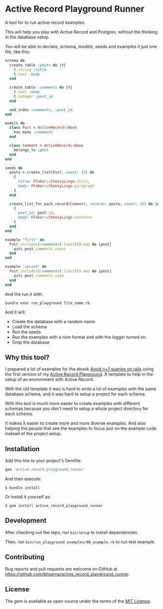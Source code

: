 # Active Record Playground Runner

A tool for to run active record examples.

This will help you play with Active Record and Postgres, without the thinking in the database setup.

You will be able to declare, schema, models, seeds and examples it just one file, like this:


```ruby
schema do
  create_table :posts do |t|
    t.string :title
    t.text :body
  end

  create_table :comments do |t|
    t.text :body
    t.integer :post_id
  end

  add_index :comments, :post_id
end

models do
  class Post < ActiveRecord::Base
    has_many :comments
  end

  class Comment < ActiveRecord::Base
    belongs_to :post
  end
end

seeds do
  posts = create_list(Post, count: 10) do
    {
      title: FFaker::CheesyLingo.title,
      body: FFaker::CheesyLingo.paragraph
    }
  end

  create_list_for_each_record(Comment, records: posts, count: 20) do |post|
    {
      post_id: post.id,
      body: FFaker::CheesyLingo.sentence
    }
  end
end

example "first" do
  Post.includes(:comments).limit(5).map do |post|
    puts post.comments.count
  end
end

example "second" do
  Post.includes(:comments).limit(5).map do |post|
    puts post.comments.size
  end
end
```

And the run it with:

```
bundle exec run_playground file_name.rb
```

And it will:

* Create the database with a random name
* Load the schema
* Run the seeds
* Run the examples with a nice format and with the logger turned on.
* Drop the database

## Why this tool?

I prepared a lot of examples for the ebook [Avoid n+1 queries on rails](https://bhserna.com/avoid-n-plus-1-queries-on-rails.html) using the first version of my [Active Record Playground](https://github.com/bhserna/active_record_playground). A template to help in the setup of an environment with Active Record.

With the old template it was is hard to write a lot of examples with the same database schema, and it was hard to setup a project for each schema.

With this tool is much more easier to create examples with different schemas because you don't need to setup a whole project directory for each schema.

It makes it easier to create more and more diverse examples. And also helping the people that see the examples to focus just on the example code instead of the project setup.
 
## Installation

Add this line to your project's Gemfile:

```ruby
gem 'active_record_playground_runner'
```

And then execute:

    $ bundle install

Or install it yourself as:

    $ gem install active_record_playground_runner

## Development

After checking out the repo, run `bin/setup` to install dependencies.

Then, run `bin/run_playground examples/00_example.rb` to run test example.

## Contributing

Bug reports and pull requests are welcome on GitHub at https://github.com/bhserna/active_record_playground_runner.

## License

The gem is available as open source under the terms of the [MIT License](https://opensource.org/licenses/MIT).
